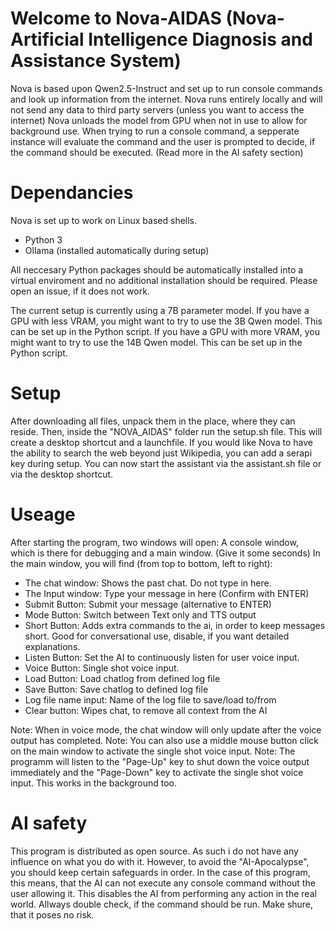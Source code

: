 # Welcome to Nova-AIDAS (Nova-Artificial Intelligence Diagnosis and Assistance System)

Nova is based upon Qwen2.5-Instruct and set up to run console commands and look up information from the internet. 
Nova runs entirely locally and will not send any data to third party servers (unless you want to access the internet)
Nova unloads the model from GPU when not in use to allow for background use.
When trying to run a console command, a sepperate instance will evaluate the command and the user is prompted to decide, if the command should be executed. (Read more in the AI safety section)

# Dependancies

Nova is set up to work on Linux based shells. 

- Python 3
- Ollama (installed automatically during setup)

All neccesary Python packages should be automatically installed into a virtual enviroment and no additional installation should be required. 
Please open an issue, if it does not work.

The current setup is currently using a 7B parameter model. 
If you have a GPU with less VRAM, you might want to try to use the 3B Qwen model. This can be set up in the Python script.
If you have a GPU with more VRAM, you might want to try to use the 14B Qwen model. This can be set up in the Python script.

# Setup

After downloading all files, unpack them in the place, where they can reside.
Then, inside the "NOVA_AIDAS" folder run the setup.sh file. This will create a desktop shortcut and a launchfile.
If you would like Nova to have the ability to search the web beyond just Wikipedia, you can add a serapi key during setup.
You can now start the assistant via the assistant.sh file or via the desktop shortcut.

# Useage

After starting the program, two windows will open: A console window, which is there for debugging and a main window. (Give it some seconds)
In the main window, you will find (from top to bottom, left to right):

- The chat window: Shows the past chat. Do not type in here.
- The Input window: Type your message in here (Confirm with ENTER) 
- Submit Button: Submit your message (alternative to ENTER)
- Mode Button: Switch between Text only and TTS output
- Short Button: Adds extra commands to the ai, in order to keep messages short. Good for conversational use, disable, if you want detailed explanations.
- Listen Button: Set the AI to continuously listen for user voice input.
- Voice Button: Single shot voice input.
- Load Button: Load chatlog from defined log file
- Save Button: Save chatlog to defined log file
- Log file name input: Name of the log file to save/load to/from
- Clear button: Wipes chat, to remove all context from the AI

Note: When in voice mode, the chat window will only update after the voice output has completed.
Note: You can also use a middle mouse button click on the main window to activate the single shot voice input.
Note: The programm will listen to the "Page-Up" key to shut down the voice output immediately and the "Page-Down" key to activate the single shot voice input. This works in the background too.

# AI safety

This program is distributed as open source. As such i do not have any influence on what you do with it.
However, to avoid the "AI-Apocalypse", you should keep certain safeguards in order.
In the case of this program, this means, that the AI can not execute any console command without the user allowing it.
This disables the AI from performing any action in the real world. 
Allways double check, if the command should be run. Make shure, that it poses no risk.

